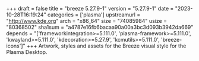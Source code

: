 +++
draft = false
title = "breeze 5.27.9-1"
version = "5.27.9-1"
date = "2023-10-28T16:19:24"
categories = ['plasma']
upstreamurl = "http://www.kde.org"
arch = "x86_64"
size = "74085984"
usize = "80368502"
sha1sum = "a4787e16fb6bacaa90a00a3bc3d093b3942da669"
depends = "['frameworkintegration>=5.111.0', 'plasma-framework>=5.111.0', 'kwayland>=5.111.0', 'kdecoration>=5.27.9', 'kcmutils>=5.111.0', 'breeze-icons']"
+++
Artwork, styles and assets for the Breeze visual style for the Plasma Desktop.